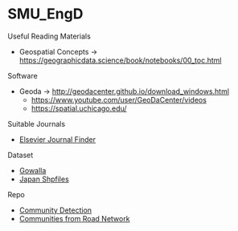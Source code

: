 # SMU_EngD

Useful Reading Materials
- Geospatial Concepts -> https://geographicdata.science/book/notebooks/00_toc.html

Software
- Geoda -> http://geodacenter.github.io/download_windows.html
  - https://www.youtube.com/user/GeoDaCenter/videos
  - https://spatial.uchicago.edu/  

Suitable Journals
- [Elsevier Journal Finder](https://journalfinder.elsevier.com/)

Dataset
- [Gowalla](http://www.yongliu.org/datasets) 
- [Japan Shpfiles](https://hokkaidowilds.org/demystifying-japan-official-topographical-map-shapefiles) 

Repo
- [Community Detection](https://github.com/benedekrozemberczki/awesome-community-detection)
- [Communities from Road Network](https://coolum001.github.io/jupyterblog.html)
